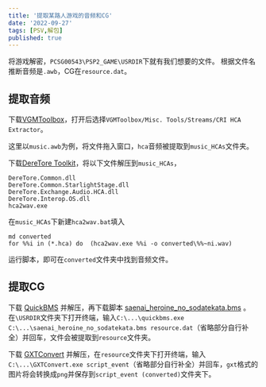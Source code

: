 ```yaml
---
title: '提取某路人游戏的音频和CG'
date: '2022-09-27'
tags: [PSV,解包]
published: true
---
```

将游戏解密，`PCSG00543\PSP2_GAME\USRDIR`下就有我们想要的文件。
根据文件名推断音频是`.awb`，CG在`resource.dat`。

## 提取音频

下载[VGMToolbox](https://sourceforge.net/projects/vgmtoolbox/)，打开后选择`VGMToolbox/Misc. Tools/Streams/CRI HCA Extractor`。

这里以`music.awb`为例，将文件拖入窗口，`hca`音频被提取到`music_HCAs`文件夹。

下载[DereTore Toolkit](https://github.com/OpenCGSS/DereTore/releases)，将以下文件解压到`music_HCAs`，

```
DereTore.Common.dll
DereTore.Common.StarlightStage.dll
DereTore.Exchange.Audio.HCA.dll
DereTore.Interop.OS.dll
hca2wav.exe
```

在`music_HCAs`下新建`hca2wav.bat`填入

``` shell
md converted
for %%i in (*.hca) do  (hca2wav.exe %%i -o converted\%%~ni.wav)
```

运行脚本，即可在`converted`文件夹中找到音频文件。

## 提取CG

下载 [QuickBMS](https://aluigi.altervista.org/papers/quickbms.zip) 并解压，再下载脚本 [saenai_heroine_no_sodatekata.bms](https://aluigi.altervista.org/bms/saenai_heroine_no_sodatekata.bms) 。
在`\USRDIR`文件夹下打开终端，输入`C:\...\quickbms.exe C:\...\saenai_heroine_no_sodatekata.bms resource.dat`（省略部分自行补全）并回车，文件会被提取到`resource`文件夹。

下载 [GXTConvert](https://github.com/xdanieldzd/GXTConvert/releases) 并解压，在`resource`文件夹下打开终端，输入`C:\...\GXTConvert.exe script_event`（省略部分自行补全）并回车，`gxt`格式的图片将会转换成`png`并保存到`script_event (converted)`文件夹下。
